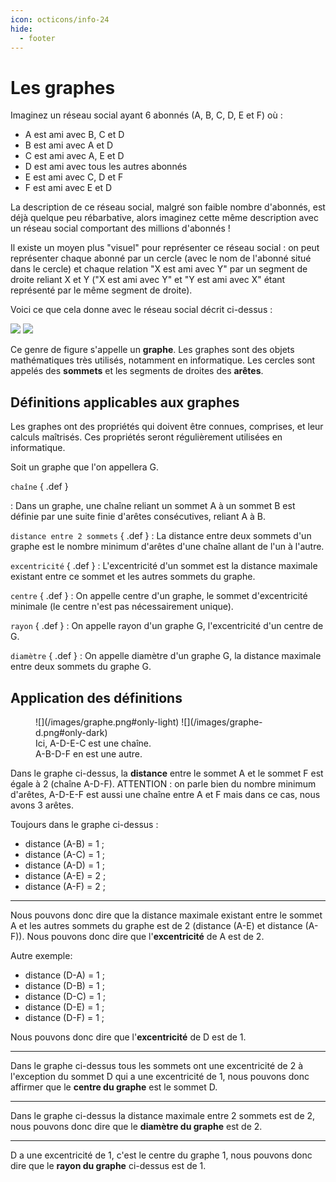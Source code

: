 ```yaml
---
icon: octicons/info-24
hide:
  - footer
---
```

# Les graphes

Imaginez un réseau social ayant 6 abonnés (A, B, C, D, E et F) où :

- A est ami avec B, C et D
- B est ami avec A et D
- C est ami avec A, E et D
- D est ami avec tous les autres abonnés
- E est ami avec C, D et F
- F est ami avec E et D

La description de ce réseau social, malgré son faible nombre d'abonnés, est déjà quelque peu rébarbative, alors imaginez cette même description avec un réseau social comportant des millions d'abonnés !

Il existe un moyen plus "visuel" pour représenter ce réseau social : on peut représenter chaque abonné par un cercle (avec le nom de l'abonné situé dans le cercle) et chaque relation "X est ami avec Y" par un segment de droite reliant X et Y ("X est ami avec Y" et "Y est ami avec X" étant représenté par le même segment de droite).

Voici ce que cela donne avec le réseau social décrit ci-dessus :

![](/images/graphe.png#only-light)
![](/images/graphe-d.png#only-dark)

Ce genre de figure s'appelle un **graphe**. Les graphes sont des objets mathématiques très utilisés, notamment en informatique. Les cercles sont appelés des **sommets** et les segments de droites des **arêtes**.

## Définitions applicables aux graphes

Les graphes ont des propriétés qui doivent être connues, comprises, et leur calculs maîtrisés. Ces propriétés seront régulièrement utilisées en informatique.

Soit un graphe que l'on appellera G.

`chaîne` { .def }

:   Dans un graphe, une chaîne reliant un sommet A à un sommet B est définie par une suite finie d'arêtes consécutives, reliant A à B.
    
`distance entre 2 sommets` { .def }
:   La distance entre deux sommets d'un graphe est le nombre minimum d'arêtes d'une chaîne allant de l'un à l'autre.

`excentricité` { .def }
:   L'excentricité d'un sommet est la distance maximale existant entre ce sommet et les autres sommets du graphe.

`centre` { .def }
:   On appelle centre d'un graphe, le sommet d'excentricité minimale (le centre n'est pas nécessairement unique).

`rayon` { .def }
:   On appelle rayon d'un graphe G, l'excentricité d'un centre de G.

`diamètre` { .def }
:   On appelle diamètre d'un graphe G, la distance maximale entre deux sommets du graphe G.

## Application des définitions

<figure markdown>
![](/images/graphe.png#only-light)
![](/images/graphe-d.png#only-dark)
<figcaption>Ici, A-D-E-C est une chaîne. <br /> A-B-D-F en est une autre.</figcaption>
</figure>



Dans le graphe ci-dessus, la **distance** entre le sommet A et le sommet F est égale à 2 (chaîne A-D-F). ATTENTION : on parle bien du nombre minimum d'arêtes, A-D-E-F est aussi une chaîne entre A et F mais dans ce cas, nous avons 3 arêtes.

Toujours dans le graphe ci-dessus :

- distance (A-B) = 1 ;
- distance (A-C) = 1 ;
- distance (A-D) = 1 ;
- distance (A-E) = 2 ;
- distance (A-F) = 2 ;
***

Nous pouvons donc dire que la distance maximale existant entre le sommet A et les autres sommets du graphe est de 2 (distance (A-E) et distance (A-F)). Nous pouvons donc dire que l'**excentricité** de A est de 2.

Autre exemple:

- distance (D-A) = 1 ;
- distance (D-B) = 1 ;
- distance (D-C) = 1 ;
- distance (D-E) = 1 ;
- distance (D-F) = 1 ; 

Nous pouvons donc dire que l'**excentricité** de D est de 1.
***

Dans le graphe ci-dessus tous les sommets ont une excentricité de 2 à l'exception du sommet D qui a une excentricité de 1, nous pouvons donc affirmer que le **centre du graphe** est le sommet D.
***

Dans le graphe ci-dessus la distance maximale entre 2 sommets est de 2, nous pouvons donc dire que le **diamètre du graphe** est de 2.
***

D a une excentricité de 1, c'est le centre du graphe 1, nous pouvons donc dire que le **rayon du graphe** ci-dessus est de 1.
